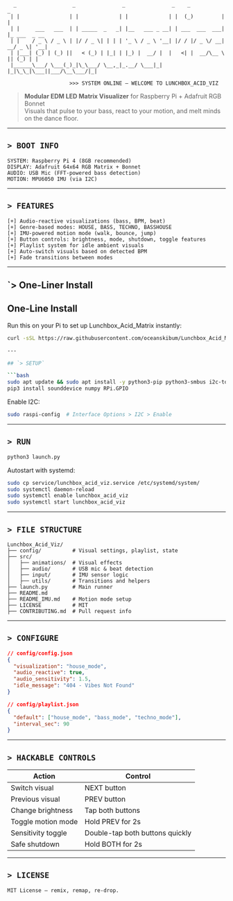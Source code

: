 
```
  _                  _               _               _    _           _             
 | |                | |             | |             | |  (_)         | |            
 | |     ___   ___  | | _____  _   _| |__   ___ _ __| | ___  ___  ___| |_ ___  _ __ 
 | |    / _ \ / _ \ | |/ / _ \| | | | '_ \ / _ \ '__| |/ / |/ _ \/ __| __/ _ \| '__|
 | |___| (_) | (_) ||   < (_) | |_| | |_) |  __/ |  |   <| |  __/\__ \ || (_) | |   
 |______\___/ \___(_)_|\_\___/ \__,_|_.__/ \___|_|  |_|\_\_|\___||___/\__\___/|_|   
                                                                                   
                    >>> SYSTEM ONLINE — WELCOME TO LUNCHBOX_ACID_VIZ
```

> **Modular EDM LED Matrix Visualizer** for Raspberry Pi + Adafruit RGB Bonnet  
> Visuals that pulse to your bass, react to your motion, and melt minds on the dance floor.

---

## `> BOOT INFO`

```plaintext
SYSTEM: Raspberry Pi 4 (8GB recommended)
DISPLAY: Adafruit 64x64 RGB Matrix + Bonnet
AUDIO: USB Mic (FFT-powered bass detection)
MOTION: MPU6050 IMU (via I2C)
```

---

## `> FEATURES`

```
[+] Audio-reactive visualizations (bass, BPM, beat)
[+] Genre-based modes: HOUSE, BASS, TECHNO, BASSHOUSE
[+] IMU-powered motion mode (walk, bounce, jump)
[+] Button controls: brightness, mode, shutdown, toggle features
[+] Playlist system for idle ambient visuals
[+] Auto-switch visuals based on detected BPM
[+] Fade transitions between modes
```

---

## `> One-Liner Install
## One-Line Install

Run this on your Pi to set up Lunchbox_Acid_Matrix instantly:

```bash
curl -sSL https://raw.githubusercontent.com/oceanskibum/Lunchbox_Acid_Matrix/main/scripts/install.sh | bash

---

## `> SETUP`

```bash
sudo apt update && sudo apt install -y python3-pip python3-smbus i2c-tools build-essential git
pip3 install sounddevice numpy RPi.GPIO
```

Enable I2C:
```bash
sudo raspi-config  # Interface Options > I2C > Enable
```

---

## `> RUN`

```bash
python3 launch.py
```

Autostart with systemd:
```bash
sudo cp service/lunchbox_acid_viz.service /etc/systemd/system/
sudo systemctl daemon-reload
sudo systemctl enable lunchbox_acid_viz
sudo systemctl start lunchbox_acid_viz
```

---

## `> FILE STRUCTURE`

```
Lunchbox_Acid_Viz/
├── config/          # Visual settings, playlist, state
├── src/
│   ├── animations/  # Visual effects
│   ├── audio/       # USB mic & beat detection
│   ├── input/       # IMU sensor logic
│   ├── utils/       # Transitions and helpers
├── launch.py        # Main runner
├── README.md
├── README_IMU.md    # Motion mode setup
├── LICENSE          # MIT
├── CONTRIBUTING.md  # Pull request info
```

---

## `> CONFIGURE`

```json
// config/config.json
{
  "visualization": "house_mode",
  "audio_reactive": true,
  "audio_sensitivity": 1.5,
  "idle_message": "404 - Vibes Not Found"
}
```

```json
// config/playlist.json
{
  "default": ["house_mode", "bass_mode", "techno_mode"],
  "interval_sec": 90
}
```

---

## `> HACKABLE CONTROLS`

| Action                     | Control                          |
|----------------------------|----------------------------------|
| Switch visual              | NEXT button                      |
| Previous visual            | PREV button                      |
| Change brightness          | Tap both buttons                 |
| Toggle motion mode         | Hold PREV for 2s                 |
| Sensitivity toggle         | Double-tap both buttons quickly  |
| Safe shutdown              | Hold BOTH for 2s                 |

---

## `> LICENSE`

```plaintext
MIT License — remix, remap, re-drop.
```
